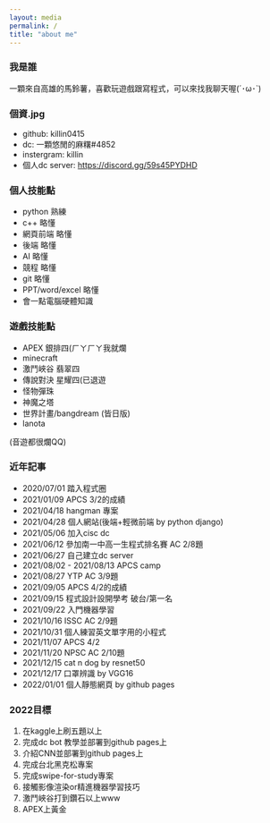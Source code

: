 ```yaml
---
layout: media
permalink: /
title: "about me"
---
```



### 我是誰
一顆來自高雄的馬鈴薯，喜歡玩遊戲跟寫程式，可以來找我聊天喔(´･ω･`)

### 個資.jpg
* github: killin0415
* dc: 一顆悠閒的麻糬#4852
* instergram: killin
* 個人dc server: <https://discord.gg/59s45PYDHD>

### 個人技能點
* python 熟練
* c++ 略懂
* 網頁前端 略懂
* 後端 略懂
* AI 略懂
* 競程 略懂
* git 略懂
* PPT/word/excel 略懂
* 會一點電腦硬體知識


### 遊戲技能點
* APEX 銀排四(ㄏㄚㄏㄚ我就爛
* minecraft 
* 激鬥峽谷 翡翠四
* 傳說對決 星耀四(已退遊
* 怪物彈珠
* 神魔之塔
* 世界計畫/bangdream (皆日版)
* lanota

(音遊都很爛QQ)

### 近年記事
* 2020/07/01 踏入程式圈
* 2021/01/09 APCS 3/2的成績
* 2021/04/18 hangman 專案
* 2021/04/28 個人網站(後端+輕微前端 by python django)
* 2021/05/06 加入cisc dc
* 2021/06/12 參加南一中高一生程式排名賽 AC 2/8題
* 2021/06/27 自己建立dc server
* 2021/08/02 - 2021/08/13 APCS camp
* 2021/08/27 YTP AC 3/9題
* 2021/09/05 APCS 4/2的成績
* 2021/09/15 程式設計設開學考 破台/第一名
* 2021/09/22 入門機器學習
* 2021/10/16 ISSC AC 2/9題
* 2021/10/31 個人練習英文單字用的小程式
* 2021/11/07 APCS 4/2
* 2021/11/20 NPSC AC 2/10題
* 2021/12/15 cat n dog by resnet50
* 2021/12/17 口罩辨識 by VGG16
* 2022/01/01 個人靜態網頁 by github pages

### 2022目標
1. 在kaggle上刷五題以上
2. 完成dc bot 教學並部署到github pages上
3. 介紹CNN並部署到github pages上
4. 完成台北黑克松專案
5. 完成swipe-for-study專案
6. 接觸影像渲染or精進機器學習技巧
7. 激鬥峽谷打到鑽石以上www
8. APEX上黃金

















